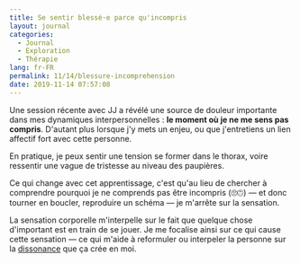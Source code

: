 ```yaml
---
title: Se sentir blessé·e parce qu'incompris
layout: journal
categories:
  - Journal
  - Exploration
  - Thérapie
lang: fr-FR
permalink: 11/14/blessure-incomprehension
date: 2019-11-14 07:57:08
---
```


Une session récente avec JJ a révélé une source de douleur importante dans mes dynamiques interpersonnelles : **le moment où je ne me sens pas compris**. D'autant plus lorsque j'y mets un enjeu, ou que j'entretiens un lien affectif fort avec cette personne.

En pratique, je peux sentir une tension se former dans le thorax, voire ressentir une vague de tristesse au niveau des paupières.

Ce qui change avec cet apprentissage, c'est qu'au lieu de chercher à comprendre pourquoi je ne comprends pas être incompris (🙄🙃) — et donc tourner en boucler, reproduire un schéma — je m'arrête sur la sensation.

La sensation corporelle m'interpelle sur le fait que quelque chose d'important est en train de se jouer. Je me focalise ainsi sur ce qui cause cette sensation — ce qui m'aide à reformuler ou interpeler la personne sur la [dissonance](/2019/08/09/sensibilite-aux-dissonances/) que ça crée en moi.